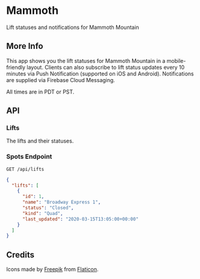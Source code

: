 # Mammoth

Lift statuses and notifications for Mammoth Mountain

## More Info

This app shows you the lift statuses for Mammoth Mountain in a mobile-friendly layout. Clients can also subscribe to lift status updates every 10 minutes via Push Notification (supported on iOS and Android). Notifications are supplied via Firebase Cloud Messaging.

All times are in PDT or PST.

## API

### Lifts

The lifts and their statuses.

### Spots Endpoint

`GET /api/lifts`

```json
{
  "lifts": [
    {
      "id": 1,
      "name": "Broadway Express 1",
      "status": "Closed",
      "kind": "Quad",
      "last_updated": "2020-03-15T13:05:00+00:00"
    }
  ]
}
```

## Credits

Icons made by [Freepik](https://www.flaticon.com/authors/freepik) from [Flaticon](https://www.flaticon.com).
